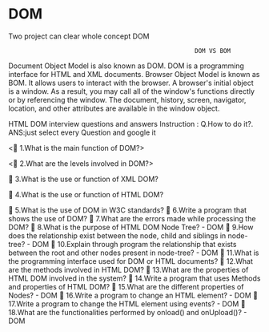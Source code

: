 # DOM
Two project can clear whole concept DOM

                                                        DOM VS BOM

Document Object Model is also known as DOM.  DOM is a programming interface for HTML and XML documents.
Browser Object Model is known as BOM. It allows users to interact with the browser. A browser's initial object is a window. As a result, you may call all of the window's functions directly or by referencing the window. The document, history, screen, navigator, location, and other attributes are available in the window object.

HTML DOM interview questions and answers
Instruction :
Q.How  to do it?.
ANS:just select every Question and google it

<	1.What is the main function of DOM?>

<	2.What are the levels involved in DOM?>

	3.What is the use or function of XML DOM?

	4.What is the use or function of HTML DOM?

	5.What is the use of DOM in W3C standards?
	6.Write a program that shows the use of DOM?
	7.What are the errors made while processing the DOM?
	8.What is the purpose of HTML DOM Node Tree? - DOM
	9.How does the relationship exist between the node, child and siblings in node-tree? - DOM
	10.Explain through program the relationship that exists between the root and other nodes present in node-tree? - DOM
	11.What is the programming interface used for DOM or HTML documents?
	12.What are the methods involved in HTML DOM?
	13.What are the properties of HTML DOM involved in the system?
	14.Write a program that uses Methods and properties of HTML DOM?
	15.What are the different properties of Nodes? - DOM
	16.Write a program to change an HTML element? - DOM
	17.Write a program to change the HTML element using events? - DOM
	18.What are the functionalities performed by onload() and onUpload()? - DOM


